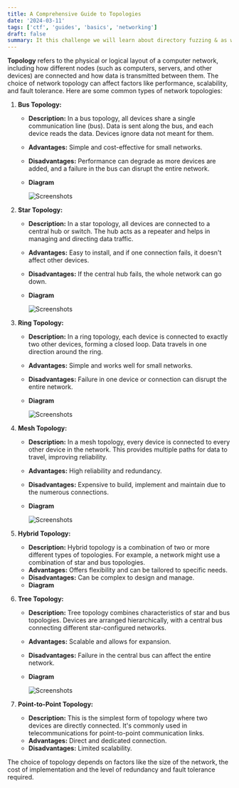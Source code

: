 ```yaml
---
title: A Comprehensive Guide to Topologies
date: '2024-03-11'
tags: ['ctf', 'guides', 'basics', 'networking']
draft: false
summary: It this challenge we will learn about directory fuzzing & as well as query fuzzing.
---
```


**Topology** refers to the physical or logical layout of a computer network, including how different nodes (such as computers, servers, and other devices) are connected and how data is transmitted between them. The choice of network topology can affect factors like performance, scalability, and fault tolerance. Here are some common types of network topologies:

1. **Bus Topology:**
    - **Description:** In a bus topology, all devices share a single communication line (bus). Data is sent along the bus, and each device reads the data. Devices ignore data not meant for them.
    - **Advantages:** Simple and cost-effective for small networks.
    - **Disadvantages:** Performance can degrade as more devices are added, and a failure in the bus can disrupt the entire network.
    - **Diagram**
        
        ![Screenshots](/static/guides/networking/bus_topology.png)
        
2. **Star Topology:**
    - **Description:** In a star topology, all devices are connected to a central hub or switch. The hub acts as a repeater and helps in managing and directing data traffic.
    - **Advantages:** Easy to install, and if one connection fails, it doesn't affect other devices.
    - **Disadvantages:** If the central hub fails, the whole network can go down.
    - **Diagram**
        
        ![Screenshots](/static/guides/networking/star_topology.png)
        
3. **Ring Topology:**
    - **Description:** In a ring topology, each device is connected to exactly two other devices, forming a closed loop. Data travels in one direction around the ring.
    - **Advantages:** Simple and works well for small networks.
    - **Disadvantages:** Failure in one device or connection can disrupt the entire network.
    - **Diagram**
        
        ![Screenshots](/static/guides/networking/ring_topology.png)
        
4. **Mesh Topology:**
    - **Description:** In a mesh topology, every device is connected to every other device in the network. This provides multiple paths for data to travel, improving reliability.
    - **Advantages:** High reliability and redundancy.
    - **Disadvantages:** Expensive to build, implement and maintain due to the numerous connections.
    - **Diagram**
        
        ![Screenshots](/static/guides/networking/mesh_topology.png)
        
5. **Hybrid Topology:**
    - **Description:** Hybrid topology is a combination of two or more different types of topologies. For example, a network might use a combination of star and bus topologies.
    - **Advantages:** Offers flexibility and can be tailored to specific needs.
    - **Disadvantages:** Can be complex to design and manage.
    - **Diagram**
6. **Tree Topology:**
    - **Description:** Tree topology combines characteristics of star and bus topologies. Devices are arranged hierarchically, with a central bus connecting different star-configured networks.
    - **Advantages:** Scalable and allows for expansion.
    - **Disadvantages:** Failure in the central bus can affect the entire network.
    - **Diagram**
        
        ![Screenshots](/static/guides/networking/tree_topology.png)
        
7. **Point-to-Point Topology:**
    - **Description:** This is the simplest form of topology where two devices are directly connected. It's commonly used in telecommunications for point-to-point communication links.
    - **Advantages:** Direct and dedicated connection.
    - **Disadvantages:** Limited scalability.

The choice of topology depends on factors like the size of the network, the cost of implementation and the level of redundancy and fault tolerance required. 